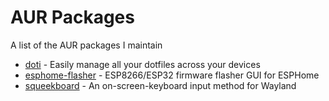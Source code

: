 # AUR Packages

A list of the AUR packages I maintain

- [doti][doti] - Easily manage all your dotfiles across your devices
- [esphome-flasher][esphome-flasher] - ESP8266/ESP32 firmware flasher GUI for ESPHome
- [squeekboard][squeekboard] - An on-screen-keyboard input method for Wayland

[doti]: https://aur.archlinux.org/packages/doti
[esphome-flasher]: https://aur.archlinux.org/packages/esphome-flasher
[squeekboard]: https://aur.archlinux.org/packages/squeekboard

